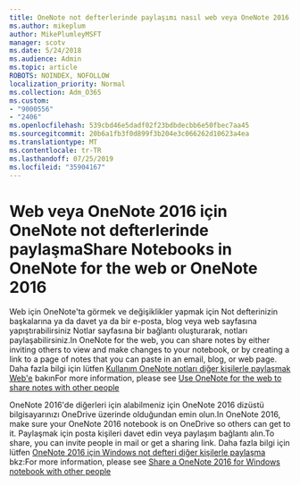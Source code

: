 ```yaml
---
title: OneNote not defterlerinde paylaşımı nasıl web veya OneNote 2016 için
ms.author: mikeplum
author: MikePlumleyMSFT
manager: scotv
ms.date: 5/24/2018
ms.audience: Admin
ms.topic: article
ROBOTS: NOINDEX, NOFOLLOW
localization_priority: Normal
ms.collection: Adm_O365
ms.custom:
- "9000556"
- "2406"
ms.openlocfilehash: 539cbd46e5dadf02f23bdbdecbb6e50fbec7aa45
ms.sourcegitcommit: 20b6a1fb3f0d899f3b204e3c066262d10623a4ea
ms.translationtype: MT
ms.contentlocale: tr-TR
ms.lasthandoff: 07/25/2019
ms.locfileid: "35904167"
---
```

# <a name="share-notebooks-in-onenote-for-the-web-or-onenote-2016"></a><span data-ttu-id="ab809-102">Web veya OneNote 2016 için OneNote not defterlerinde paylaşma</span><span class="sxs-lookup"><span data-stu-id="ab809-102">Share Notebooks in OneNote for the web or OneNote 2016</span></span>

<span data-ttu-id="ab809-103">Web için OneNote'ta görmek ve değişiklikler yapmak için Not defterinizin başkalarına ya da davet ya da bir e-posta, blog veya web sayfasına yapıştırabilirsiniz Notlar sayfasına bir bağlantı oluşturarak, notları paylaşabilirsiniz.</span><span class="sxs-lookup"><span data-stu-id="ab809-103">In OneNote for the web, you can share notes by either inviting others to view and make changes to your notebook, or by creating a link to a page of notes that you can paste in an email, blog, or web page.</span></span> <span data-ttu-id="ab809-104">Daha fazla bilgi için lütfen [Kullanım OneNote notları diğer kişilerle paylaşmak Web'e](https://support.office.com/article/D3481FBE-E06C-4883-B7E9-B2EE9F38AED3) bakın</span><span class="sxs-lookup"><span data-stu-id="ab809-104">For more information, please see [Use OneNote for the web to share notes with other people](https://support.office.com/article/D3481FBE-E06C-4883-B7E9-B2EE9F38AED3)</span></span>

<span data-ttu-id="ab809-105">OneNote 2016'de diğerleri için alabilmeniz için OneNote 2016 dizüstü bilgisayarınızı OneDrive üzerinde olduğundan emin olun.</span><span class="sxs-lookup"><span data-stu-id="ab809-105">In OneNote 2016, make sure your OneNote 2016 notebook is on OneDrive so others can get to it.</span></span> <span data-ttu-id="ab809-106">Paylaşmak için posta kişileri davet edin veya paylaşım bağlantı alın.</span><span class="sxs-lookup"><span data-stu-id="ab809-106">To share, you can invite people in mail or get a sharing link.</span></span> <span data-ttu-id="ab809-107">Daha fazla bilgi için lütfen [OneNote 2016 için Windows not defteri diğer kişilerle paylaşma](https://support.office.com/article/d14b6033-7a95-4536-9216-bb0a5e0f8285) bkz:</span><span class="sxs-lookup"><span data-stu-id="ab809-107">For more information, please see [Share a OneNote 2016 for Windows notebook with other people](https://support.office.com/article/d14b6033-7a95-4536-9216-bb0a5e0f8285)</span></span>